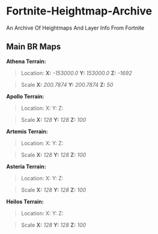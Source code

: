 # Fortnite-Heightmap-Archive
An Archive Of Heightmaps And Layer Info From Fortnite

## Main BR Maps
**Athena Terrain:**

>Location: **X:** _-153000.0_ **Y:** _153000.0_ **Z:** _-1692_

>Scale **X:** _200.7874_ **Y:** _200.7874_ **Z:** _50_

**Apollo Terrain:**

>Location: X: Y: Z:

>Scale **X:** _128_ **Y:** _128_ **Z:** _100_

**Artemis Terrain:**

>Location: X: Y: Z:

>Scale **X:** _128_ **Y:** _128_ **Z:** _100_

**Asteria Terrain:**

>Location: X: Y: Z:

>Scale **X:** _128_ **Y:** _128_ **Z:** _100_

**Heilos Terrain:**

>Location: X: Y: Z:

>Scale **X:** _128_ **Y:** _128_ **Z:** _100_
